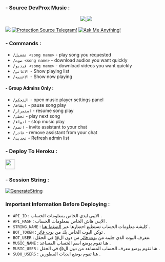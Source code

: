 ### - Source DevProx Music : 

<p align="center">
  <a href="https://github.com/iq0abs/ProxMusic/stargazers">
    <img src="https://img.shields.io/github/stars/iq0abs/ProxMusic?style=social">

  </a>
  
  <a href="https://github.com/iq0abs/ProxMusic/fork">
    <img src="https://img.shields.io/github/forks/iq0abs/ProxMusic?label=Fork&style=social">

  </a>  
</p>

<a href="https://telegram.dog/GroupMusicPlaybot"><img src="https://img.shields.io/badge/Telegram-Ch-blue.svg?logo=telegram"></a>
[![Protection Source Telegram!](https://badgen.net/badge/Protection%20Source/Telegram/blue?icon=github)](https://github.com/iq0abs/ProxMusic)
[![Ask Me Anything!](https://img.shields.io/badge/🤔%20Ask%20me-anything-1abc9c.svg)](https://telegram.dog/IQA_bot)

### - Commands :
- `/تشغيل <song name>` - play song you requested
- `/صوت <song name>` - download audios you want quickly
- `/فيديو <song name>` - download videos you want quickly
- `/الاغاني` - Show playing list
- `/الاغنيه` - Show now playing

#### - Group Admins Only : 
- `/التحكم` - open music player settings panel
- `/ايقاف` - pause song play
- `/استمرار` - resume song play
- `/تخطي` - play next song
- `/انهاء` - stop music play
- `/انضم` - invite assistant to your chat
- `/غادر` - remove assistant from your chat
- `/تحديث` - Refresh admin list

### - Deploy To Heroku : 

<p align="left">
  <a href="https://heroku.com/deploy?template=https://github.com/almul8ab/Arabic">
     <img height="30px" src="https://img.shields.io/badge/Deploy%20To%20Heroku-blueviolet?style=for-the-badge&logo=heroku">
  </a>

### - Session String : 
[![GenerateString](https://img.shields.io/badge/repl.it-generateString-yellowgreen)](https://replit.com/@iq0abs/generate-pyrogram-session-string#DevProx.py)

### Important Information Before Deploying : 
- `API_ID` :  الايبي ايدي الخاص بمعلومات الحساب .
- `API_HASH` :   الايبي هاش الخاص بمعلومات الحساب .
- `STRING_NAME` :  كليشة معلومات الحساب تستطيع احضارها عبر [الضغط هنا](https://replit.com/@iq0abs/generate-pyrogram-session-string#DevProx.py) .
- `BOT_TOKEN` :  توكن البوت الخاص بك من [بوت فائر](https://t.me/botfather) .
- `BOT_USER` :  معرف البوت الذي جلبته من [بوت فائر](https://t.me/botfather) من دون ال@ في الحقل.
- `MUSIC_NAME` :  هنا تقوم بوضع اسم الحساب المساعد .
- `MUSIC_USER` :  هنا تقوم بوضع معرف الحساب المساعد من دون ال@ في الحقل .
- `SUDO_USERS` :  هنا تقوم بوضع ايديات المطورين .
   
